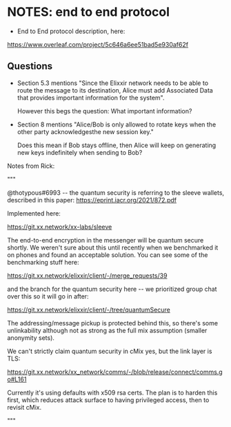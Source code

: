 
# NOTES: end to end protocol

* End to End protocol description, here:

https://www.overleaf.com/project/5c646a6ee51bad5e930af62f


## Questions

* Section 5.3 mentions "Since the Elixxir network needs to be able to
  route the message to its destination, Alice must add Associated Data
  that provides important information for the system".

  However this begs the question: What important information?

* Section 8 mentions "Alice/Bob is only allowed to rotate keys when
  the other party acknowledgesthe new session key."

  Does this mean if Bob stays offline, then Alice will keep on generating
  new keys indefinitely when sending to Bob?


Notes from Rick:

"""

@thotypous#6993 -- the quantum security is referring to the sleeve
wallets, described in this paper: https://eprint.iacr.org/2021/872.pdf

Implemented here:

https://git.xx.network/xx-labs/sleeve

The end-to-end encryption in the messenger will be quantum secure
shortly. We weren't sure about this until recently when we benchmarked
it on phones and found an acceptable solution. You can see some of the
benchmarking stuff here:

https://git.xx.network/elixxir/client/-/merge_requests/39

and the branch for the quantum security here -- we prioritized group
chat over this so it will go in after:

https://git.xx.network/elixxir/client/-/tree/quantumSecure

The addressing/message pickup is protected behind this, so there's
some unlinkability although not as strong as the full mix assumption
(smaller anonymity sets).

We can't strictly claim quantum security in cMix yes, but the link
layer is TLS:

https://git.xx.network/xx_network/comms/-/blob/release/connect/comms.go#L161

Currently it's using defaults with x509 rsa certs. The plan is to
harden this first, which reduces attack surface to having privileged
access, then to revisit cMix.

"""
